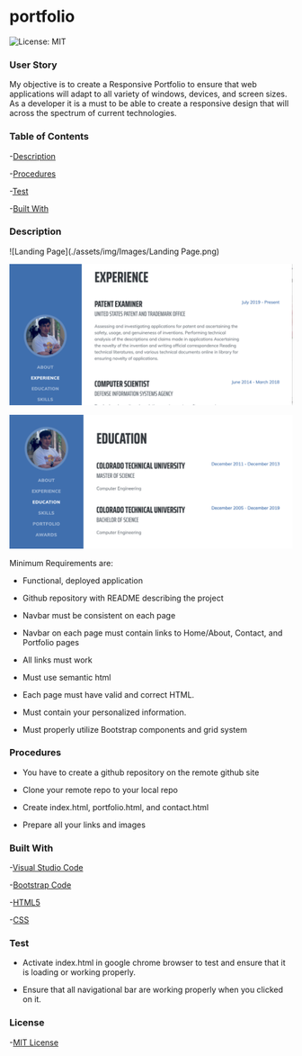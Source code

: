 # portfolio

![License: MIT](https://github.com/gilorcilla/portfolio/blob/main/LICENSE)

### User Story

My objective is to create a Responsive Portfolio to ensure that web applications will adapt to all variety of windows, devices, and screen sizes. As a developer it is a must to be able to create a responsive design that will across the spectrum of current technologies.

### Table of Contents

-[Description](https://github.com/gilorcilla/portfolio#user-story)

-[Procedures](https://github.com/gilorcilla/portfolio#procedures)

-[Test](https://github.com/gilorcilla/portfolio#test)

-[Built With](https://github.com/gilorcilla/portfolio#built-with)

### Description

![Landing Page](./assets/img/Images/Landing Page.png)

![Experience](./assets/img/Images/Experience.png)

![Education](./assets/img/Images/Education.png)

Minimum Requirements are:

- Functional, deployed application

- Github repository with README describing the project

- Navbar must be consistent on each page

- Navbar on each page must contain links to Home/About, Contact, and Portfolio pages

- All links must work

- Must use semantic html

- Each page must have valid and correct HTML.

- Must contain your personalized information.

- Must properly utilize Bootstrap components and grid system

### Procedures

- You have to create a github repository on the remote github site

- Clone your remote repo to your local repo

- Create index.html, portfolio.html, and contact.html

- Prepare all your links and images

### Built With

-[Visual Studio Code](https://code.visualstudio.com/)

-[Bootstrap Code](https://getbootstrap.com/)

-[HTML5](https://developer.mozilla.org/en-US/docs/Web/Guide/HTML/HTML5)

-[CSS](https://developer.mozilla.org/en-US/docs/Web/CSS)

### Test

- Activate index.html in google chrome browser to test and ensure that it is loading or working properly.

- Ensure that all navigational bar are working properly when you clicked on it.

### License

-[MIT License](https://github.com/gilorcilla/strong-password-creator/blob/main/LICENSE)
